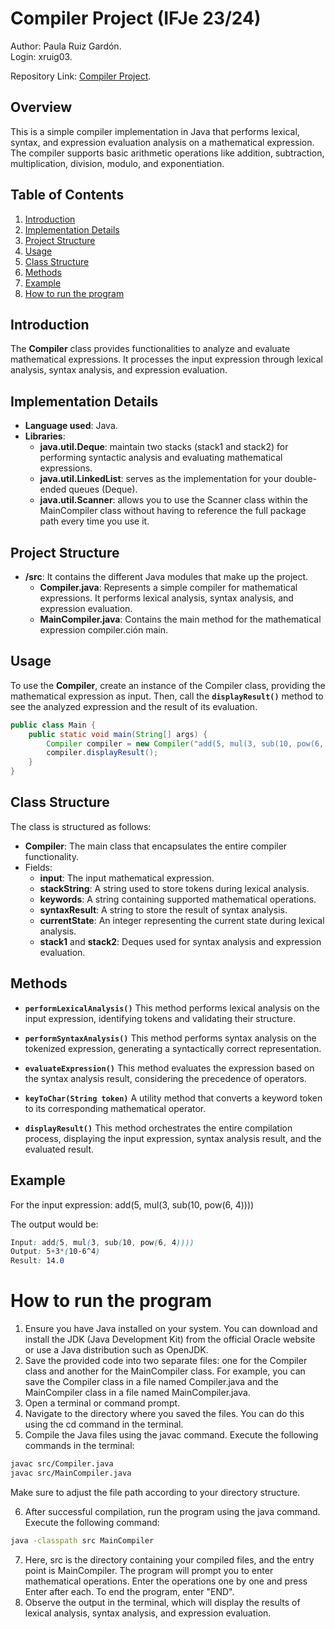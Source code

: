 # Compiler Project (IFJe 23/24)

Author: Paula Ruiz Gardón.  
Login: xruig03. 

Repository Link: [Compiler Project](https://github.com/pauruigar6/WebDesign.git).

## Overview

This is a simple compiler implementation in Java that performs lexical, syntax, and expression evaluation analysis on a mathematical expression. The compiler supports basic arithmetic operations like addition, subtraction, multiplication, division, modulo, and exponentiation.

## Table of Contents

1. [Introduction](#introduction)
2. [Implementation Details](#implementation-details)
3. [Project Structure](#project-structure)
4. [Usage](#usage)
5. [Class Structure](#class-structure)
6. [Methods](#methods)
7. [Example](#example)
8. [How to run the program](#how-to-run-the-program)

## Introduction

The **Compiler** class provides functionalities to analyze and evaluate mathematical expressions. It processes the input expression through lexical analysis, syntax analysis, and expression evaluation.

## Implementation Details

- **Language used**: Java.
- **Libraries**:
  - **java.util.Deque**: maintain two stacks (stack1 and stack2) for performing syntactic analysis and evaluating mathematical expressions.
  - **java.util.LinkedList**: serves as the implementation for your double-ended queues (Deque).
  - **java.util.Scanner**: allows you to use the Scanner class within the MainCompiler class without having to reference the full package path every time you use it.

## Project Structure

- **/src**: It contains the different Java modules that make up the project.
  - **Compiler.java**: Represents a simple compiler for mathematical expressions. It performs lexical analysis, syntax analysis, and expression evaluation.
  - **MainCompiler.java**: Contains the main method for the mathematical expression compiler.ción main.

## Usage

To use the **Compiler**, create an instance of the Compiler class, providing the mathematical expression as input. Then, call the **`displayResult()`** method to see the analyzed expression and the result of its evaluation.

```java
public class Main {
    public static void main(String[] args) {
        Compiler compiler = new Compiler("add(5, mul(3, sub(10, pow(6, 4))))");
        compiler.displayResult();
    }
}
```

## Class Structure

The class is structured as follows:

- **Compiler**: The main class that encapsulates the entire compiler functionality.
- Fields:
  - **input**: The input mathematical expression.
  - **stackString**: A string used to store tokens during lexical analysis.
  - **keywords**: A string containing supported mathematical operations.
  - **syntaxResult**: A string to store the result of syntax analysis.
  - **currentState**: An integer representing the current state during lexical analysis.
  - **stack1** and **stack2**: Deques used for syntax analysis and expression evaluation.

## Methods

- **`performLexicalAnalysis()`**
  This method performs lexical analysis on the input expression, identifying tokens and validating their structure.

- **`performSyntaxAnalysis()`**
  This method performs syntax analysis on the tokenized expression, generating a syntactically correct representation.

- **`evaluateExpression()`**
  This method evaluates the expression based on the syntax analysis result, considering the precedence of operators.

- **`keyToChar(String token)`**
  A utility method that converts a keyword token to its corresponding mathematical operator.

- **`displayResult()`**
  This method orchestrates the entire compilation process, displaying the input expression, syntax analysis result, and the evaluated result.

## Example

For the input expression: add(5, mul(3, sub(10, pow(6, 4))))

The output would be:

```css
Input: add(5, mul(3, sub(10, pow(6, 4))))
Output: 5+3*(10-6^4)
Result: 14.0
```

# How to run the program
1. Ensure you have Java installed on your system. You can download and install the JDK (Java Development Kit) from the official Oracle website or use a Java distribution such as OpenJDK.
2. Save the provided code into two separate files: one for the Compiler class and another for the MainCompiler class. For example, you can save the Compiler class in a file named Compiler.java and the MainCompiler class in a file named MainCompiler.java.
3. Open a terminal or command prompt.
4. Navigate to the directory where you saved the files. You can do this using the cd command in the terminal.
5. Compile the Java files using the javac command. Execute the following commands in the terminal:
```bash
javac src/Compiler.java
javac src/MainCompiler.java
```
Make sure to adjust the file path according to your directory structure.

6. After successful compilation, run the program using the java command. Execute the following command:
```bash
java -classpath src MainCompiler
```
7. Here, src is the directory containing your compiled files, and the entry point is MainCompiler. The program will prompt you to enter mathematical operations. Enter the operations one by one and press Enter after each. To end the program, enter "END".
8. Observe the output in the terminal, which will display the results of lexical analysis, syntax analysis, and expression evaluation.
